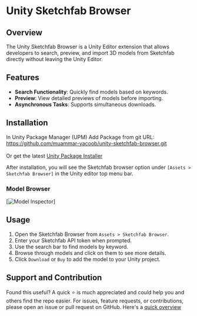 # Unity Sketchfab Browser

## Overview
The Unity Sketchfab Browser is a Unity Editor extension that allows developers to search, preview, and import 3D models from Sketchfab directly without leaving the Unity Editor.

## Features
- **Search Functionality**: Quickly find models based on keywords.
- **Preview**: View detailed previews of models before importing.
- **Asynchronous Tasks**: Supports simultaneous downloads.

## Installation ##
In Unity Package Manager (UPM) Add Package from git URL:<BR>
https://github.com/muammar-yacoob/unity-sketchfab-browser.git<br><br>
Or get the latest [Unity Package Installer](../../releases)<br>

After installation, you will see the Sketchfab browser option under `[Assets > Sketchfab Browser]` in the Unity editor top menu bar.

### Model Browser
[![Model Inspector](./res/model-browser.png)]

## Usage
1. Open the Sketchfab Browser from `Assets > Sketchfab Browser`.
2. Enter your Sketchfab API token when prompted.
3. Use the search bar to find models by keyword.
4. Browse through models and click on them to see more details.
5. Click `Download` or `Buy` to add the model to your Unity project.

## Support and Contribution
Found this useful? A quick ⭐️ is much appreciated and could help you and others find the repo easier.
For issues, feature requests, or contributions, please open an issue or pull request on GitHub.
Here's a <a href="https://youtu.be/GKQf8HgJRyM" target="_blank">quick overview</a>